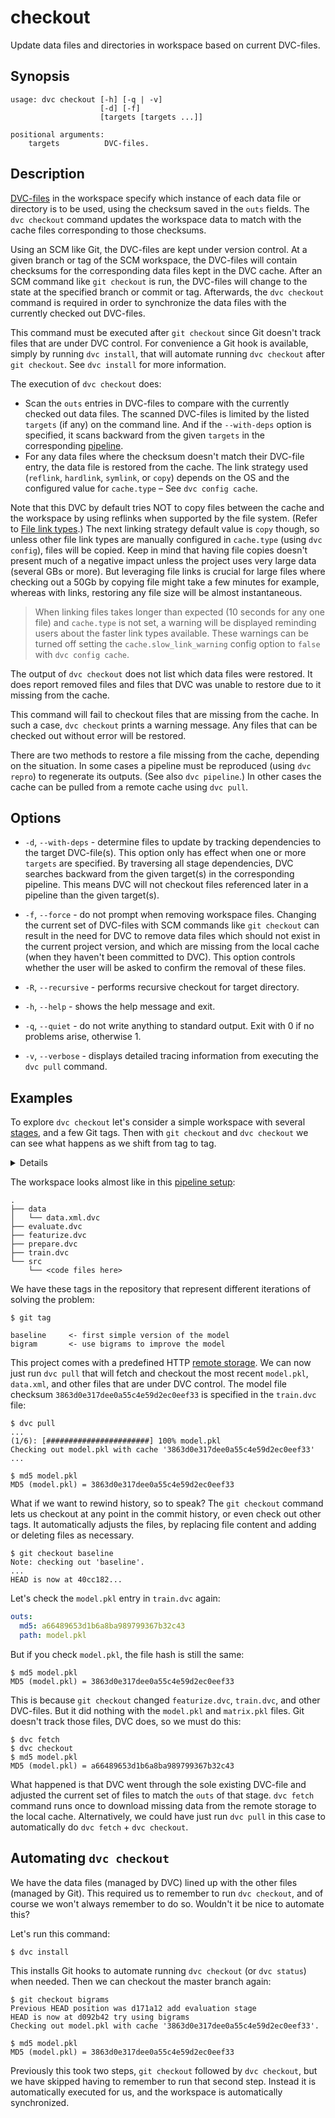 # checkout

Update data files and directories in workspace based on current DVC-files.

## Synopsis

```usage
usage: dvc checkout [-h] [-q | -v]
                    [-d] [-f]
                    [targets [targets ...]]

positional arguments:
    targets          DVC-files.
```

## Description

[DVC-files](/doc/user-guide/dvc-file-format) in the workspace specify which
instance of each data file or directory is to be used, using the checksum saved
in the `outs` fields. The `dvc checkout` command updates the workspace data to
match with the cache files corresponding to those checksums.

Using an SCM like Git, the DVC-files are kept under version control. At a given
branch or tag of the SCM workspace, the DVC-files will contain checksums for the
corresponding data files kept in the DVC cache. After an SCM command like
`git checkout` is run, the DVC-files will change to the state at the specified
branch or commit or tag. Afterwards, the `dvc checkout` command is required in
order to synchronize the data files with the currently checked out DVC-files.

This command must be executed after `git checkout` since Git doesn't track files
that are under DVC control. For convenience a Git hook is available, simply by
running `dvc install`, that will automate running `dvc checkout` after
`git checkout`. See `dvc install` for more information.

The execution of `dvc checkout` does:

- Scan the `outs` entries in DVC-files to compare with the currently checked out
  data files. The scanned DVC-files is limited by the listed `targets` (if any)
  on the command line. And if the `--with-deps` option is specified, it scans
  backward from the given `targets` in the corresponding
  [pipeline](/doc/get-started/pipeline).
- For any data files where the checksum doesn't match their DVC-file entry, the
  data file is restored from the cache. The link strategy used (`reflink`,
  `hardlink`, `symlink`, or `copy`) depends on the OS and the configured value
  for `cache.type` – See `dvc config cache`.

Note that this DVC by default tries NOT to copy files between the cache and the
workspace by using reflinks when supported by the file system. (Refer to
[File link types](/docs/user-guide/large-dataset-optimization#file-link-types-for-the-dvc-cache).)
The next linking strategy default value is `copy` though, so unless other file
link types are manually configured in `cache.type` (using `dvc config`), files
will be copied. Keep in mind that having file copies doesn't present much of a
negative impact unless the project uses very large data (several GBs or more).
But leveraging file links is crucial for large files where checking out a 50Gb
by copying file might take a few minutes for example, whereas with links,
restoring any file size will be almost instantaneous.

> When linking files takes longer than expected (10 seconds for any one file)
> and `cache.type` is not set, a warning will be displayed reminding users about
> the faster link types available. These warnings can be turned off setting the
> `cache.slow_link_warning` config option to `false` with `dvc config cache`.

The output of `dvc checkout` does not list which data files were restored. It
does report removed files and files that DVC was unable to restore due to it
missing from the cache.

This command will fail to checkout files that are missing from the cache. In
such a case, `dvc checkout` prints a warning message. Any files that can be
checked out without error will be restored.

There are two methods to restore a file missing from the cache, depending on the
situation. In some cases a pipeline must be reproduced (using `dvc repro`) to
regenerate its outputs. (See also `dvc pipeline`.) In other cases the cache can
be pulled from a remote cache using `dvc pull`.

## Options

- `-d`, `--with-deps` - determine files to update by tracking dependencies to
  the target DVC-file(s). This option only has effect when one or more `targets`
  are specified. By traversing all stage dependencies, DVC searches backward
  from the given target(s) in the corresponding pipeline. This means DVC will
  not checkout files referenced later in a pipeline than the given target(s).

- `-f`, `--force` - do not prompt when removing workspace files. Changing the
  current set of DVC-files with SCM commands like `git checkout` can result in
  the need for DVC to remove data files which should not exist in the current
  project version, and which are missing from the local cache (when they haven't
  been committed to DVC). This option controls whether the user will be asked to
  confirm the removal of these files.

- `-R`, `--recursive` - performs recursive checkout for target directory.

- `-h`, `--help` - shows the help message and exit.

- `-q`, `--quiet` - do not write anything to standard output. Exit with 0 if no
  problems arise, otherwise 1.

- `-v`, `--verbose` - displays detailed tracing information from executing the
  `dvc pull` command.

## Examples

To explore `dvc checkout` let's consider a simple workspace with several
[stages](/doc/commands-reference/run), and a few Git tags. Then with
`git checkout` and `dvc checkout` we can see what happens as we shift from tag
to tag.

<details>

### Click and expand to setup the project

This step is optional, and you can run it only if you want to run this examples
in your environment. First, you need to download the project:

```dvc
$ git clone https://github.com/iterative/example-get-started
```

Second, let's install the requirements. But before we do that, we **strongly**
recommend creating a virtual environment with
[virtualenv](https://virtualenv.pypa.io/en/stable/) or a similar tool:

```dvc
$ cd example-get-started
$ virtualenv -p python3 .env
$ source .env/bin/activate
```

Now, we can install requirements for the project:

```dvc
$ pip install -r requirements.txt
```

</details>

The workspace looks almost like in this
[pipeline setup](/doc/get-started/example-pipeline):

```dvc
.
├── data
│   └── data.xml.dvc
├── evaluate.dvc
├── featurize.dvc
├── prepare.dvc
├── train.dvc
└── src
    └── <code files here>
```

We have these tags in the repository that represent different iterations of
solving the problem:

```dvc
$ git tag

baseline     <- first simple version of the model
bigram       <- use bigrams to improve the model
```

This project comes with a predefined HTTP
[remote storage](/doc/commands-reference/remote). We can now just run `dvc pull`
that will fetch and checkout the most recent `model.pkl`, `data.xml`, and other
files that are under DVC control. The model file checksum
`3863d0e317dee0a55c4e59d2ec0eef33` is specified in the `train.dvc` file:

```dvc
$ dvc pull
...
(1/6): [#######################] 100% model.pkl
Checking out model.pkl with cache '3863d0e317dee0a55c4e59d2ec0eef33'
...

$ md5 model.pkl
MD5 (model.pkl) = 3863d0e317dee0a55c4e59d2ec0eef33
```

What if we want to rewind history, so to speak? The `git checkout` command lets
us checkout at any point in the commit history, or even check out other tags. It
automatically adjusts the files, by replacing file content and adding or
deleting files as necessary.

```dvc
$ git checkout baseline
Note: checking out 'baseline'.
...
HEAD is now at 40cc182...
```

Let's check the `model.pkl` entry in `train.dvc` again:

```yaml
outs:
  md5: a66489653d1b6a8ba989799367b32c43
  path: model.pkl
```

But if you check `model.pkl`, the file hash is still the same:

```dvc
$ md5 model.pkl
MD5 (model.pkl) = 3863d0e317dee0a55c4e59d2ec0eef33
```

This is because `git checkout` changed `featurize.dvc`, `train.dvc`, and other
DVC-files. But it did nothing with the `model.pkl` and `matrix.pkl` files. Git
doesn't track those files, DVC does, so we must do this:

```dvc
$ dvc fetch
$ dvc checkout
$ md5 model.pkl
MD5 (model.pkl) = a66489653d1b6a8ba989799367b32c43
```

What happened is that DVC went through the sole existing DVC-file and adjusted
the current set of files to match the `outs` of that stage. `dvc fetch` command
runs once to download missing data from the remote storage to the local cache.
Alternatively, we could have just run `dvc pull` in this case to automatically
do `dvc fetch` + `dvc checkout`.

## Automating `dvc checkout`

We have the data files (managed by DVC) lined up with the other files (managed
by Git). This required us to remember to run `dvc checkout`, and of course we
won't always remember to do so. Wouldn't it be nice to automate this?

Let's run this command:

```dvc
$ dvc install
```

This installs Git hooks to automate running `dvc checkout` (or `dvc status`)
when needed. Then we can checkout the master branch again:

```dvc
$ git checkout bigrams
Previous HEAD position was d171a12 add evaluation stage
HEAD is now at d092b42 try using bigrams
Checking out model.pkl with cache '3863d0e317dee0a55c4e59d2ec0eef33'.

$ md5 model.pkl
MD5 (model.pkl) = 3863d0e317dee0a55c4e59d2ec0eef33
```

Previously this took two steps, `git checkout` followed by `dvc checkout`, but
we have skipped having to remember to run that second step. Instead it is
automatically executed for us, and the workspace is automatically synchronized.
